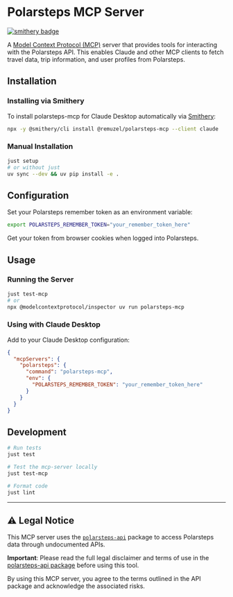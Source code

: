 # Polarsteps MCP Server
[![smithery badge](https://smithery.ai/badge/@remuzel/polarsteps-mcp)](https://smithery.ai/server/@remuzel/polarsteps-mcp)

A [Model Context Protocol (MCP)](https://modelcontextprotocol.io/) server that provides tools for interacting with the Polarsteps API. This enables Claude and other MCP clients to fetch travel data, trip information, and user profiles from Polarsteps.

## Installation

### Installing via Smithery

To install polarsteps-mcp for Claude Desktop automatically via [Smithery](https://smithery.ai/server/@remuzel/polarsteps-mcp):

```bash
npx -y @smithery/cli install @remuzel/polarsteps-mcp --client claude
```

### Manual Installation
```bash
just setup
# or without just
uv sync --dev && uv pip install -e .
```

## Configuration

Set your Polarsteps remember token as an environment variable:

```bash
export POLARSTEPS_REMEMBER_TOKEN="your_remember_token_here"
```

Get your token from browser cookies when logged into Polarsteps.

## Usage

### Running the Server

```bash
just test-mcp
# or
npx @modelcontextprotocol/inspector uv run polarsteps-mcp
```

### Using with Claude Desktop

Add to your Claude Desktop configuration:

```json
{
  "mcpServers": {
    "polarsteps": {
      "command": "polarsteps-mcp",
      "env": {
        "POLARSTEPS_REMEMBER_TOKEN": "your_remember_token_here"
      }
    }
  }
}
```

## Development

```bash
# Run tests
just test

# Test the mcp-server locally
just test-mcp

# Format code
just lint
```

---

## ⚠️ Legal Notice

This MCP server uses the [`polarsteps-api`](https://github.com/remuzel/polarsteps-api) package to access Polarsteps data through undocumented APIs.

**Important**: Please read the full legal disclaimer and terms of use in the [polarsteps-api package](https://github.com/remuzel/polarsteps-api#%EF%B8%8F-important-disclaimers) before using this tool.

By using this MCP server, you agree to the terms outlined in the API package and acknowledge the associated risks.
